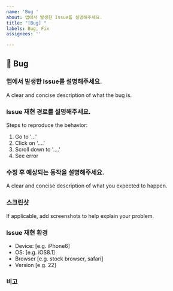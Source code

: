 ```yaml
---
name: 'Bug '
about: 앱에서 발생한 Issue를 설명해주세요.
title: "[Bug] "
labels: Bug, Fix
assignees: ''

---
```


## 🚨 Bug

### 앱에서 발생한 Issue를 설명해주세요.

A clear and concise description of what the bug is.



### Issue 재현 경로를 설명해주세요.
Steps to reproduce the behavior:
1. Go to '...'
2. Click on '....'
3. Scroll down to '....'
4. See error



### 수정 후 예상되는 동작을 설명해주세요.
A clear and concise description of what you expected to happen.



### 스크린샷
If applicable, add screenshots to help explain your problem.



### Issue 재현 환경
 - Device: [e.g. iPhone6]
 - OS: [e.g. iOS8.1]
 - Browser [e.g. stock browser, safari]
 - Version [e.g. 22]



### 비고
